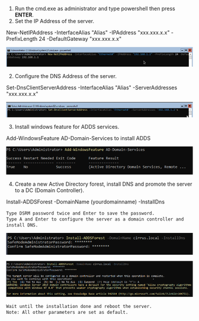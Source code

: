 1.	Run the cmd.exe as administrator and type powershell then press **ENTER**.
2.	Set the IP Address of the server.

New-NetIPAddress -InterfaceAlias "Alias" -IPAddress "xxx.xxx.x.x" -PrefixLength 24 -DefaultGateway "xxx.xxx.x.x"

![netipaddress.png](https://github.com/toytarugs/active-directory/blob/main/img/netipaddress.png?raw=true)

2. Configure the DNS Address of the server.

Set-DnsClientServerAddress -InterfaceAlias "Alias" -ServerAddresses "xxx.xxx.x.x"

![dnsclientaddress.png](https://github.com/toytarugs/active-directory/blob/main/img/dnsclientaddress.png?raw=true)

3. Install windows feature for ADDS services.

Add-WindowsFeature AD-Domain-Services to install ADDS

![add-adds.png](https://github.com/toytarugs/active-directory/blob/main/img/add-adds.png?raw=true)

4. Create a new Active Directory forest, install DNS and promote the server to a DC (Domain Controller).

Install-ADDSForest -DomainName (yourdomainname) -InstallDns

	Type DSRM password twice and Enter to save the password.
	Type A and Enter to configure the server as a domain controller and install DNS.

![install-addsforest.png](https://github.com/toytarugs/active-directory/blob/main/img/install-addsforest.png?raw=true)

![install-addsforests.png](https://github.com/toytarugs/active-directory/blob/main/img/install-addsforests.png?raw=true)

	Wait until the installation done and reboot the server.
	Note: All other parameters are set as default.

